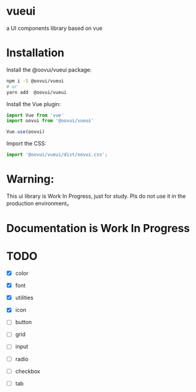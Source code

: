 # vueui
a UI components library based on vue

# Installation
Install the @oovui/vueui package:

```sh
npm i -S @oovui/vueui 
# or
yarn add  @oovui/vueui 
```
Install the Vue plugin:

```javascript
import Vue from 'vue'
import oovui from '@oovui/vueui'

Vue.use(oovui)
```

Import the CSS:

```javascript
import '@oovui/vueui/dist/oovui.css';
```

# Warning:

This ui library is Work In Progress, just for study.  Pls do not use it in the production environment。

# Documentation is Work In Progress


# TODO
- [x] color
- [x] font
- [x] utilities
- [x] icon
- [ ] button
- [ ] grid
- [ ] input
- [ ] radio
- [ ] checkbox
- [ ] tab


